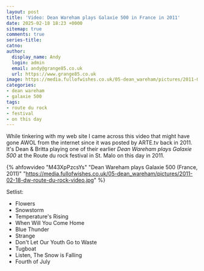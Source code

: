 ```yaml
---
layout: post
title: 'Video: Dean Wareham plays Galaxie 500 in France in 2011'
date: 2025-02-18 18:23 +0000
sitemap: true
comments: true
series-title:
catno:
author:
  display_name: Andy
  login: admin
  email: andy@grange85.co.uk
  url: https://www.grange85.co.uk
image: https://media.fullofwishes.co.uk/05-dean_wareham/pictures/2011-02-18-dw-route-du-rock-video.jpg
categories:
- dean wareham
- galaxie 500
tags:
- route du rock
- festival
- on this day
---
```

While tinkering with my web site I came across this video that might have gone AWOL from the internet since it was posted by ARTE.tv back in 2011. It's Dean & Britta playing one of their earlier _Dean Wareham plays Galaxie 500_ at the Route du rock festival in St. Malo on this day in 2011.

{% ahfowvideo "M43XpPzcsYs" "Dean Wareham plays Galaxie 500 (France, 2011)" "https://media.fullofwishes.co.uk/05-dean_wareham/pictures/2011-02-18-dw-route-du-rock-video.jpg" %}

Setlist:
 - Flowers
 - Snowstorm
 - Temperature's Rising
 - When Will You Come Home
 - Blue Thunder
 - Strange
 - Don't Let Our Youth Go to Waste
 - Tugboat
 - Listen, The Snow is Falling
 - Fourth of July 
